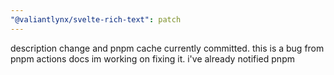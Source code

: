 ```yaml
---
"@valiantlynx/svelte-rich-text": patch
---
```


description change and pnpm cache currently committed. this is a bug from pnpm actions docs im working on fixing it. i've already notified pnpm
